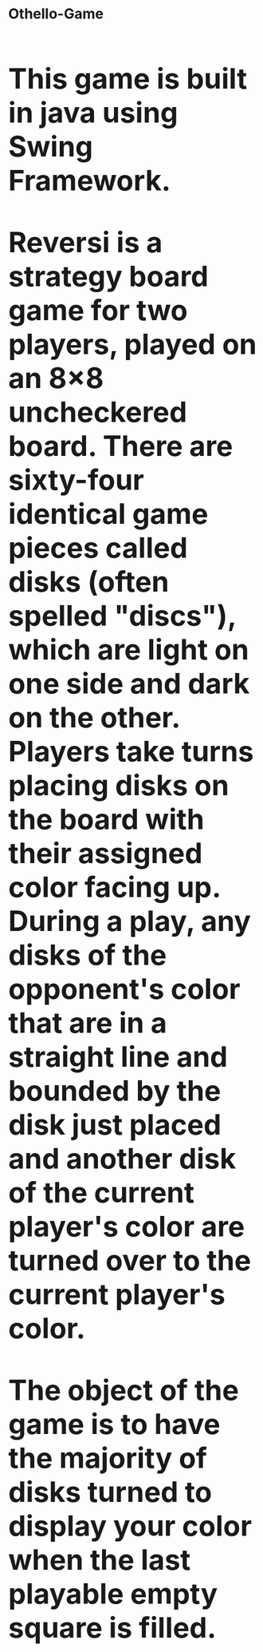 <h1><b> Othello-Game<b><h1>
<p>This game is built in java using Swing Framework.</p>
<p>Reversi is a strategy board game for two players, played on an 8×8 uncheckered board. There are sixty-four identical game pieces called disks (often spelled "discs"), which are light on one side and dark on the other. Players take turns placing disks on the board with their assigned color facing up. During a play, any disks of the opponent's color that are in a straight line and bounded by the disk just placed and another disk of the current player's color are turned over to the current player's color.</p>
<p>
The object of the game is to have the majority of disks turned to display your color when the last playable empty square is filled.</p>
